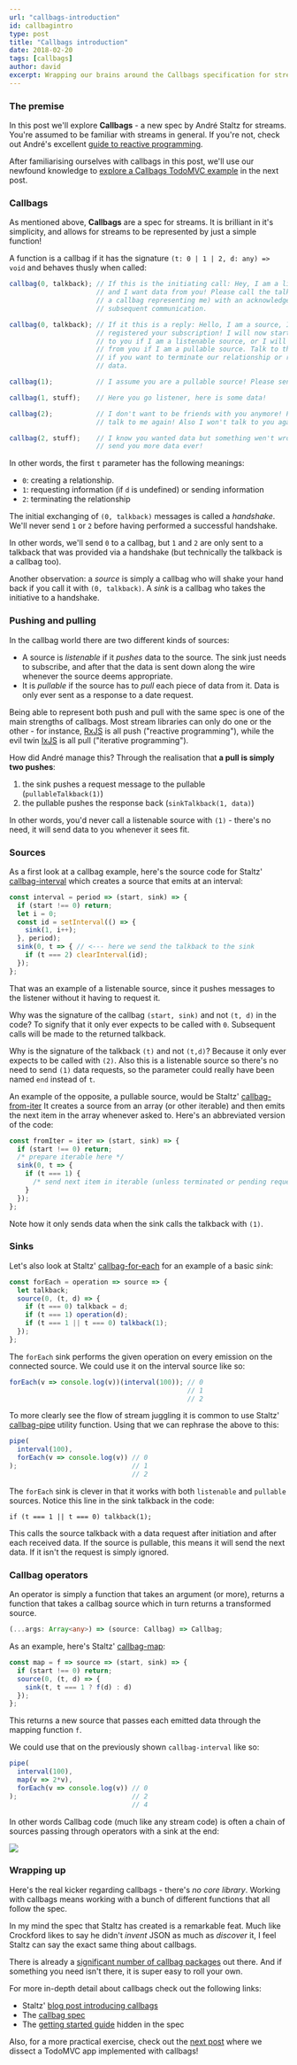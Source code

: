 ```yaml
---
url: "callbags-introduction"
id: callbagintro
type: post
title: "Callbags introduction"
date: 2018-02-20
tags: [callbags]
author: david
excerpt: Wrapping our brains around the Callbags specification for streams represented by functions
---
```


### The premise

In this post we'll explore **Callbags** - a new spec by André Staltz for streams. You're assumed to be familiar with streams in general. If you're not, check out André's excellent [guide to reactive programming](https://gist.github.com/staltz/868e7e9bc2a7b8c1f754).

After familiarising ourselves with callbags in this post, we'll use our newfound knowledge to [explore a Callbags TodoMVC example](../dissecting-a-callbag-todomvc-implementation) in the next post.


### Callbags

As mentioned above, **Callbags** are a spec for streams. It is brilliant in it's simplicity, and allows for streams to be represented by just a simple function!

A function is a callbag if it has the signature `(t: 0 | 1 | 2, d: any) => void` and behaves thusly when called:

```javascript
callbag(0, talkback); // If this is the initiating call: Hey, I am a listener
                      // and I want data from you! Please call the talkback (which is
                      // a callbag representing me) with an acknowledgement and any
                      // subsequent communication.

callbag(0, talkback); // If it this is a reply: Hello, I am a source, I have
                      // registered your subscription! I will now start pushing data
                      // to you if I am a listenable source, or I will await requests 
                      // from you if I am a pullable source. Talk to the talkback
                      // if you want to terminate our relationship or request pullable
                      // data.

callbag(1);           // I assume you are a pullable source! Please send data!

callbag(1, stuff);    // Here you go listener, here is some data!

callbag(2);           // I don't want to be friends with you anymore! Please don't
                      // talk to me again! Also I won't talk to you again ever!

callbag(2, stuff);    // I know you wanted data but something wen't wrong! I won't
                      // send you more data ever!
```

In other words, the first `t` parameter has the following meanings:

* `0`: creating a relationship.
* `1`: requesting information (if `d` is undefined) or sending information
* `2`: terminating the relationship

The initial exchanging of `(0, talkback)` messages is called a *handshake*. We'll never send `1` or `2` before having performed a successful handshake.

In other words, we'll send `0` to a callbag, but `1` and `2` are only sent to a talkback that was provided via a handshake (but technically the talkback is a callbag too).

Another observation: a *source* is simply a callbag who will shake your hand back if you call it with `(0, talkback)`. A *sink* is a callbag who takes the initiative to a handshake.


### Pushing and pulling

In the callbag world there are two different kinds of sources:

* A source is *listenable* if it *pushes* data to the source. The sink just needs to subscribe, and after that the data is sent down along the wire whenever the source deems appropriate.
* It is *pullable* if the source has to *pull* each piece of data from it. Data is only ever sent as a response to a date request.

Being able to represent both push and pull with the same spec is one of the main strengths of callbags. Most stream libraries can only do one or the other - for instance, [RxJS](https://github.com/reactivex/rxjs) is all push ("reactive programming"), while the evil twin [IxJS](https://github.com/ReactiveX/IxJS) is all pull ("iterative programming").

How did André manage this? Through the realisation that **a pull is simply two pushes**:

1. the sink pushes a request message to the pullable (`pullableTalkback(1)`)
2. the pullable pushes the response back (`sinkTalkback(1, data)`)

In other words, you'd never call a listenable source with `(1)` - there's no need, it will send data to you whenever it sees fit.

### Sources

As a first look at a callbag example, here's the source code for Staltz' [callbag-interval](https://github.com/staltz/callbag-interval) which creates a source that emits at an interval:

```javascript
const interval = period => (start, sink) => {
  if (start !== 0) return;
  let i = 0;
  const id = setInterval(() => {
    sink(1, i++);
  }, period);
  sink(0, t => { // <--- here we send the talkback to the sink
    if (t === 2) clearInterval(id);
  });
};
```

That was an example of a listenable source, since it pushes messages to the listener without it having to request it.

Why was the signature of the callbag `(start, sink)` and not `(t, d)` in the code? To signify that it only ever expects to be called with `0`. Subsequent calls will be made to the returned talkback.

Why is the signature of the talkback `(t)` and not `(t,d)`? Because it only ever expects to be called with `(2)`. Also this is a listenable source so there's no need to send `(1)` data requests, so the parameter could really have been named `end` instead of `t`.

An example of the opposite, a pullable source, would be Staltz' [callbag-from-iter](https://github.com/staltz/callbag-from-iter) It creates a source from an array (or other iterable) and then emits the next item in the array whenever asked to. Here's an abbreviated version of the code:

```javascript
const fromIter = iter => (start, sink) => {
  if (start !== 0) return;
  /* prepare iterable here */
  sink(0, t => {
    if (t === 1) {
      /* send next item in iterable (unless terminated or pending request) */
    }
  });
};
```

Note how it only sends data when the sink calls the talkback with `(1)`.

### Sinks

Let's also look at Staltz' [callbag-for-each](https://github.com/staltz/callbag-for-each) for an example of a basic *sink*:

```javascript
const forEach = operation => source => {
  let talkback;
  source(0, (t, d) => {
    if (t === 0) talkback = d;
    if (t === 1) operation(d);
    if (t === 1 || t === 0) talkback(1);
  });
};
```

The `forEach` sink performs the given operation on every emission on the connected source. We could use it on the interval source like so:

```javascript
forEach(v => console.log(v))(interval(100)); // 0
                                             // 1
                                             // 2
```

To more clearly see the flow of stream juggling it is common to use Staltz' [callbag-pipe](https://github.com/staltz/callbag-pipe) utility function. Using that we can rephrase the above to this:

```javascript
pipe(
  interval(100),
  forEach(v => console.log(v)) // 0
);                             // 1
                               // 2
```

The `forEach` sink is clever in that it works with both `listenable` and `pullable` sources. Notice this line in the sink talkback in the code:

```
if (t === 1 || t === 0) talkback(1);
```

This calls the source talkback with a data request after initiation and after each received data. If the source is pullable, this means it will send the next data. If it isn't the request is simply ignored.

### Callbag operators

An operator is simply a function that takes an argument (or more), returns a function that takes a callbag source which in turn returns a transformed source.

```typescript
(...args: Array<any>) => (source: Callbag) => Callbag;
```

As an example, here's Staltz' [callbag-map](https://github.com/staltz/callbag-map):

```javascript
const map = f => source => (start, sink) => {
  if (start !== 0) return;
  source(0, (t, d) => {
    sink(t, t === 1 ? f(d) : d)
  });
};
``` 

This returns a new source that passes each emitted data through the mapping function `f`.

We could use that on the previously shown `callbag-interval` like so:

```javascript
pipe(
  interval(100),
  map(v => 2*v),
  forEach(v => console.log(v)) // 0
);                             // 2
                               // 4
```

In other words Callbag code (much like any stream code) is often a chain of sources passing through operators with a sink at the end:

![](./static/diagrams/callbag-chain.svg)

### Wrapping up

Here's the real kicker regarding callbags - there's *no core library*. Working with callbags means working with a bunch of different functions that all follow the spec.

In my mind the spec that Staltz has created is a remarkable feat. Much like Crockford likes to say he didn't *invent* JSON as much as *discover* it, I feel Staltz can say the exact same thing about callbags. 

There is already a [significant number of callbag packages](https://npms.io/search?q=keywords%3Acallbag) out there. And if something you need isn't there, it is super easy to roll your own.

For more in-depth detail about callbags check out the following links:

* Staltz' [blog post introducing callbags](https://staltz.com/why-we-need-callbags.html)
* The [callbag spec](https://github.com/callbag/callbag)
* The [getting started guide](https://github.com/callbag/callbag/blob/master/getting-started.md) hidden in the spec

Also, for a more practical exercise, check out the [next post](../dissecting-a-callbag-todomvc-implementation) where we dissect a TodoMVC app implemented with callbags!
